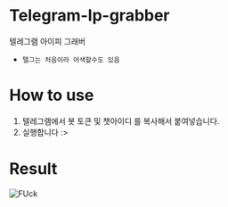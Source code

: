 # Telegram-Ip-grabber
텔레그램 아이피 그래버

- `텔그는 처음이라 어색할수도 있음`

# How to use

1. 텔레그램에서 봇 토큰 및 챗아이디 를 복사해서 붙여넣습니다.
2. 실행합니다 :>

# Result
![FUck](https://user-images.githubusercontent.com/101702658/205491673-83edeaa2-b54f-4d64-ad12-ae0872b10b7b.png)
